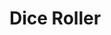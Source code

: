 # Dice Roller

<script>
  import DiceRoller from "./dice_roller.js";
  
  var d = new DiceRoller();
  
  d.create();
</script>